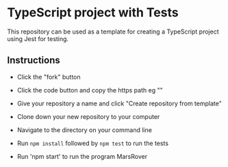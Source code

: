 # TypeScript project with Tests

This repository can be used as a template for creating a TypeScript project using Jest for testing.

## Instructions

- Click the "fork" button

- Click the code button and copy the https path eg ""

- Give your repository a name and click "Create repository from template"

- Clone down your new repository to your computer

- Navigate to the directory on your command line

- Run `npm install` followed by `npm test` to run the tests

- Run 'npm start' to run the program MarsRover

